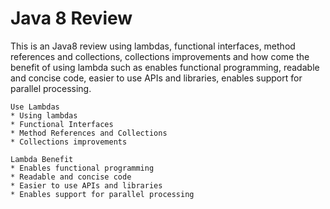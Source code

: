 
# Java 8 Review
This is an Java8 review using lambdas, functional interfaces, method references and collections, collections improvements and how come the benefit of using lambda such as enables functional programming, readable and concise code, easier to use APIs and libraries, enables support for parallel processing.

	Use Lambdas
	* Using lambdas
	* Functional Interfaces
	* Method References and Collections
	* Collections improvements
	
	Lambda Benefit
	* Enables functional programming
	* Readable and concise code
	* Easier to use APIs and libraries
	* Enables support for parallel processing